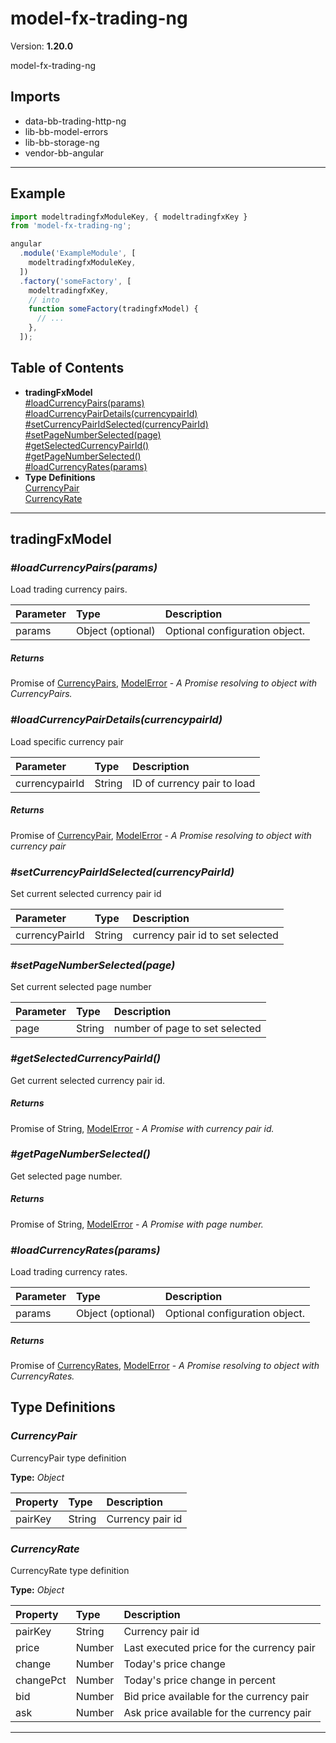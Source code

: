 # model-fx-trading-ng


Version: **1.20.0**

model-fx-trading-ng

## Imports

* data-bb-trading-http-ng
* lib-bb-model-errors
* lib-bb-storage-ng
* vendor-bb-angular

---

## Example

```javascript
import modeltradingfxModuleKey, { modeltradingfxKey }
from 'model-fx-trading-ng';

angular
  .module('ExampleModule', [
    modeltradingfxModuleKey,
  ])
  .factory('someFactory', [
    modeltradingfxKey,
    // into
    function someFactory(tradingfxModel) {
      // ...
    },
  ]);
```

## Table of Contents
- **tradingFxModel**<br/>    <a href="#tradingFxModel_loadCurrencyPairs">#loadCurrencyPairs(params)</a><br/>    <a href="#tradingFxModel_loadCurrencyPairDetails">#loadCurrencyPairDetails(currencypairId)</a><br/>    <a href="#tradingFxModel_setCurrencyPairIdSelected">#setCurrencyPairIdSelected(currencyPairId)</a><br/>    <a href="#tradingFxModel_setPageNumberSelected">#setPageNumberSelected(page)</a><br/>    <a href="#tradingFxModel_getSelectedCurrencyPairId">#getSelectedCurrencyPairId()</a><br/>    <a href="#tradingFxModel_getPageNumberSelected">#getPageNumberSelected()</a><br/>    <a href="#tradingFxModel_loadCurrencyRates">#loadCurrencyRates(params)</a><br/>
- **Type Definitions**<br/>    <a href="#CurrencyPair">CurrencyPair</a><br/>    <a href="#CurrencyRate">CurrencyRate</a><br/>

---

## tradingFxModel


### <a name="tradingFxModel_loadCurrencyPairs"></a>*#loadCurrencyPairs(params)*

Load trading currency pairs.

| Parameter | Type | Description |
| :-- | :-- | :-- |
| params | Object (optional) | Optional configuration object. |

##### Returns

Promise of [CurrencyPairs](#CurrencyPairs), [ModelError](#ModelError) - *A Promise resolving to object with CurrencyPairs.*

### <a name="tradingFxModel_loadCurrencyPairDetails"></a>*#loadCurrencyPairDetails(currencypairId)*

Load specific currency pair

| Parameter | Type | Description |
| :-- | :-- | :-- |
| currencypairId | String | ID of currency pair to load |

##### Returns

Promise of [CurrencyPair](#CurrencyPair), [ModelError](#ModelError) - *A Promise resolving to object with currency pair*

### <a name="tradingFxModel_setCurrencyPairIdSelected"></a>*#setCurrencyPairIdSelected(currencyPairId)*

Set current selected currency pair id

| Parameter | Type | Description |
| :-- | :-- | :-- |
| currencyPairId | String | currency pair id to set selected |

### <a name="tradingFxModel_setPageNumberSelected"></a>*#setPageNumberSelected(page)*

Set current selected page number

| Parameter | Type | Description |
| :-- | :-- | :-- |
| page | String | number of page to set selected |

### <a name="tradingFxModel_getSelectedCurrencyPairId"></a>*#getSelectedCurrencyPairId()*

Get current selected currency pair id.

##### Returns

Promise of String, [ModelError](#ModelError) - *A Promise with currency pair id.*

### <a name="tradingFxModel_getPageNumberSelected"></a>*#getPageNumberSelected()*

Get selected page number.

##### Returns

Promise of String, [ModelError](#ModelError) - *A Promise with page number.*

### <a name="tradingFxModel_loadCurrencyRates"></a>*#loadCurrencyRates(params)*

Load trading currency rates.

| Parameter | Type | Description |
| :-- | :-- | :-- |
| params | Object (optional) | Optional configuration object. |

##### Returns

Promise of [CurrencyRates](#CurrencyRates), [ModelError](#ModelError) - *A Promise resolving to object with CurrencyRates.*

## Type Definitions


### <a name="CurrencyPair"></a>*CurrencyPair*

CurrencyPair type definition

**Type:** *Object*


| Property | Type | Description |
| :-- | :-- | :-- |
| pairKey | String | Currency pair id |

### <a name="CurrencyRate"></a>*CurrencyRate*

CurrencyRate type definition

**Type:** *Object*


| Property | Type | Description |
| :-- | :-- | :-- |
| pairKey | String | Currency pair id |
| price | Number | Last executed price for the currency pair |
| change | Number | Today's price change |
| changePct | Number | Today's price change in percent |
| bid | Number | Bid price available for the currency pair |
| ask | Number | Ask price available for the currency pair |

---
